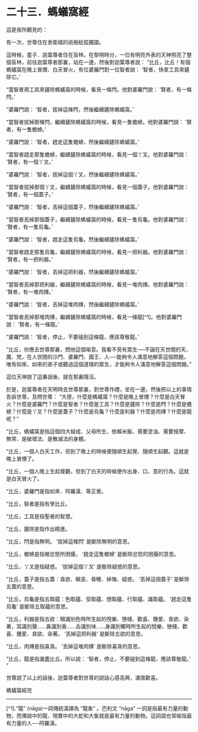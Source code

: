 # 二十三．螞蟻窩經

這是我所聽見的：

有一次，世尊住在舍衛城的祇樹給孤獨園。

這時候，童子．迦葉尊者住在盲林。在黎明時分，一位有明亮外表的天神照亮了整個盲林，前往迦葉尊者那裏，站在一邊，然後對迦葉尊者說： “比丘，比丘！有個螞蟻窩在晚上冒煙、白天冒火，有位婆羅門對一位智者說： ‘智者，快拿工具來鏟除它。’ 

“當智者用工具來鏟除螞蟻窩的時候，看見一條閂。他對婆羅門說： ‘賢者，有一條閂。’

“婆羅門說： ‘智者，拔掉這條閂，然後繼續鏟除螞蟻窩。’

“當智者拔掉那條閂，繼續鏟除螞蟻窩的時候，看見一隻蟾蜍。他對婆羅門說： ‘賢者，有一隻蟾蜍。’

“婆羅門說： ‘智者，趕走這隻蟾蜍，然後繼續鏟除螞蟻窩。’

“當智者趕走那隻蟾蜍，繼續鏟除螞蟻窩的時候，看見一個丫叉。他對婆羅門說： ‘賢者，有一個丫叉。’

“婆羅門說： ‘智者，拔掉這個丫叉，然後繼續鏟除螞蟻窩。’

“當智者拔掉那個丫叉，繼續鏟除螞蟻窩的時候，看見一個蓋子。他對婆羅門說： ‘賢者，有一個蓋子。’

“婆羅門說： ‘智者，丟掉這個蓋子，然後繼續鏟除螞蟻窩。’

“當智者丟掉那個蓋子，繼續鏟除螞蟻窩的時候，看見一隻烏龜。他對婆羅門說： ‘賢者，有一隻烏龜。’

“婆羅門說： ‘智者，趕走這隻烏龜，然後繼續鏟除螞蟻窩。’

“當智者趕走那隻烏龜，繼續鏟除螞蟻窩的時候，看見一把利器。他對婆羅門說： ‘賢者，有一把利器。’

“婆羅門說： ‘智者，丟掉這把利器，然後繼續鏟除螞蟻窩。’

“當智者丟掉那把利器，繼續鏟除螞蟻窩的時候，看見一堆肉摶。他對婆羅門說： ‘賢者，有一堆肉摶。’

“婆羅門說： ‘智者，丟掉這堆肉摶，然後繼續鏟除螞蟻窩。’

“當智者丟掉那堆肉摶，繼續鏟除螞蟻窩的時候，看見一條龍[^1]。他對婆羅門說： ‘賢者，有一條龍。’

“婆羅門說： ‘智者，停止，不要碰到這條龍，應該尊敬龍。’

“比丘，你應去世尊那裏，問他這個喻意。我看不見有眾生──不論在天世間的天、魔、梵，在人世間的沙門、婆羅門、國王、人──能夠令人滿意地解答這個問題。唯有如來、如來的弟子或聽過這個道理的眾生，才能夠令人滿意地解答這個問題。”

這位天神說了這番話後，就在那裏隱沒。

於是，迦葉尊者在天明時去世尊那裏，對世尊作禮，坐在一邊，然後把以上的事情告訴世尊，及問世尊： “大德，什麼是螞蟻窩？什麼是晚上冒煙？什麼是白天冒火？什麼是婆羅門？什麼是智者？什麼是工具？什麼是鏟除？什麼是閂？什麼是蟾蜍？什麼是丫叉？什麼是蓋子？什麼是烏龜？什麼是利器？什麼是肉摶？什麼是龍呢？”

“比丘，螞蟻窩是指這個四大組成、父母所生、依賴米飯、需要塗油、需要按摩、無常、是破壞法、是散滅法的身體。

“比丘，一個人白天工作，但到了晚上的時候便隨順生起覺、隨順生起觀。這就是晚上冒煙了。

“比丘，一個人晚上生起覺觀，但到了白天的時候便作出身、口、意的行為。這就是白天冒火了。

“比丘，婆羅門是指如來．阿羅漢．等正覺。

“比丘，智者是指有學比丘。

“比丘，工具是指聖者的智慧。

“比丘，鏟除是指作出精進。

“比丘，閂是指無明。 ‘拔掉這條閂’ 是斷除無明的意思。

“比丘，蟾蜍是指被忿怒所困擾。 ‘趕走這隻蟾蜍’ 是斷除忿怒的困擾的意思。

“比丘，丫叉是指疑惑。 ‘拔掉這個丫叉’ 是斷除疑惑的意思。

“比丘，蓋子是指五蓋：貪欲、瞋恚、昏睡、掉悔、疑惑。 ‘丟掉這個蓋子’ 是斷除五蓋的意思。

“比丘，烏龜是指五取蘊：色取蘊、受取蘊、想取蘊、行取蘊、識取蘊。 ‘趕走這隻烏龜’ 是斷除五取蘊的意思。

“比丘，利器是指五欲：眼識別色時所生起的悅樂、戀棧、歡喜、鍾愛、貪欲、染著，耳識別聲……鼻識別香……舌識別味……身識別觸時所生起的悅樂、戀棧、歡喜、鍾愛、貪欲、染著。 ‘丟掉這把利器’ 是斷除五欲的意思。

“比丘，肉摶是指喜貪。 ‘丟掉這堆肉摶’ 是斷除喜貪的意思。

“比丘，龍是指漏盡比丘。所以說： ‘智者，停止，不要碰到這條龍，應該尊敬龍。’ ”

世尊說了以上的話後，迦葉尊者對世尊的說話心感高興，滿懷歡喜。

螞蟻窩經完

---

[^1].“龍” (n&#257;ga)一詞傳統漢譯為 “龍象” 。巴利文 “n&#257;ga” 一詞是指最有力量的動物，而傳說中的龍、現實中的大蛇和大象就是最有力量的動物。這詞語也常喻指最有力量的人──阿羅漢。 

